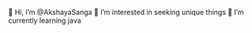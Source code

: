  👋 Hi, I’m @AkshayaSanga
 👀 I’m interested in seeking unique things
 🌱 I’m currently learning java
<!---
AkshayaSanga/AkshayaSanga is a ✨ special ✨ repository because its `README.md` (this file) appears on your GitHub profile.
You can click the Preview link to take a look at your changes.
--->
